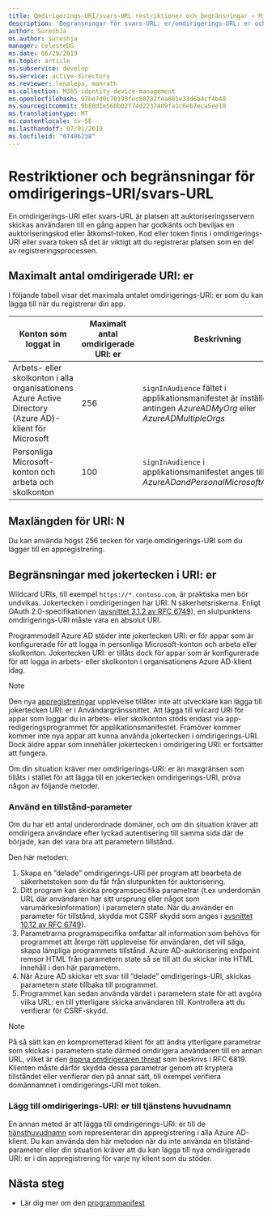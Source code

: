 ```yaml
---
title: Omdirigerings-URI/svars-URL restriktioner och begränsningar – Microsoft identity-plattformen
description: 'Begränsningar för svars-URL: er/omdirigerings-URL: er och begränsningar'
author: SureshJa
ms.author: sureshja
manager: CelesteDG
ms.date: 06/29/2019
ms.topic: article
ms.subservice: develop
ms.service: active-directory
ms.reviewer: lenalepa, manrath
ms.collection: M365-identity-device-management
ms.openlocfilehash: 07be7d0c70193fec88782fea681e33d6b4cf4b40
ms.sourcegitcommit: 9b80d1e560b02f74d2237489fa1c6eb7eca5ee10
ms.translationtype: MT
ms.contentlocale: sv-SE
ms.lasthandoff: 07/01/2019
ms.locfileid: "67486238"
---
```

# <a name="redirect-urireply-url-restrictions-and-limitations"></a>Restriktioner och begränsningar för omdirigerings-URI/svars-URL

En omdirigerings-URI eller svars-URL är platsen att auktoriseringsservern skickas användaren till en gång appen har godkänts och beviljas en auktoriseringskod eller åtkomst-token. Kod eller token finns i omdirigerings-URI eller svara token så det är viktigt att du registrerar platsen som en del av registreringsprocessen.

## <a name="maximum-number-of-redirect-uris"></a>Maximalt antal omdirigerade URI: er

I följande tabell visar det maximala antalet omdirigerings-URI: er som du kan lägga till när du registrerar din app. 

| Konton som loggat in | Maximalt antal omdirigerade URI: er | Beskrivning |
|--------------------------|---------------------------------|-------------|
| Arbets- eller skolkonton i alla organisationens Azure Active Directory (Azure AD)-klient för Microsoft | 256 | `signInAudience` fältet i applikationsmanifestet är inställd på antingen *AzureADMyOrg* eller *AzureADMultipleOrgs* |
| Personliga Microsoft-konton och arbeta och skolkonton | 100 | `signInAudience` i applikationsmanifestet anges till *AzureADandPersonalMicrosoftAccount* |

## <a name="maximum-uri-length"></a>Maxlängden för URI: N

Du kan använda högst 256 tecken för varje omdirigerings-URI som du lägger till en appregistrering.

## <a name="restrictions-using-a-wildcard-in-uris"></a>Begränsningar med jokertecken i URI: er

Wildcard URIs, till exempel `https://*.contoso.com`, är praktiska men bör undvikas. Jokertecken i omdirigeringen har URI: N säkerhetsriskerna. Enligt OAuth 2.0-specifikationen ([avsnittet 3.1.2 av RFC 6749](https://tools.ietf.org/html/rfc6749#section-3.1.2)), en slutpunktens omdirigerings-URI måste vara en absolut URI. 

Programmodell Azure AD stöder inte jokertecken URI: er för appar som är konfigurerade för att logga in personliga Microsoft-konton och arbeta eller skolkonton. Jokertecken URI: er tillåts dock för appar som är konfigurerade för att logga in arbets- eller skolkonton i organisationens Azure AD-klient idag. 
 
> [!NOTE]
> Den nya [appregistreringar](https://go.microsoft.com/fwlink/?linkid=2083908) upplevelse tillåter inte att utvecklare kan lägga till jokertecken URI: er i Användargränssnittet. Att lägga till wilcard URI för appar som loggar du in arbets- eller skolkonton stöds endast via app-redigeringsprogrammet för applikationsmanifestet. Framöver kommer kommer inte nya appar att kunna använda jokertecken i omdirigerings-URI. Dock äldre appar som innehåller jokertecken i omdirigering URI: er fortsätter att fungera.

Om din situation kräver mer omdirigerings-URI: er än maxgränsen som tillåts i stället för att lägga till en jokertecken omdirigerings-URI, pröva någon av följande metoder.

### <a name="use-a-state-parameter"></a>Använd en tillstånd-parameter

Om du har ett antal underordnade domäner, och om din situation kräver att omdirigera användare efter lyckad autentisering till samma sida där de började, kan det vara bra att parametern tillstånd. 

Den här metoden:

1. Skapa en ”delade” omdirigerings-URI per program att bearbeta de säkerhetstoken som du får från slutpunkten för auktorisering.
1. Ditt program kan skicka programspecifika parametrar (t.ex underdomän URL där användaren har sitt ursprung eller något som varumärkesinformation) i parametern state. När du använder en parameter för tillstånd, skydda mot CSRF skydd som anges i [avsnittet 10.12 av RFC 6749](https://tools.ietf.org/html/rfc6749#section-10.12)). 
1. Parametrarna programspecifika omfattar all information som behövs för programmet att återge rätt upplevelse för användaren, det vill säga, skapa lämpliga programmets tillstånd. Azure AD-auktorisering endpoint remsor HTML från parametern state så se till att du skickar inte HTML innehåll i den här parametern.
1. När Azure AD skickar ett svar till ”delade” omdirigerings-URI, skickas parametern state tillbaka till programmet.
1. Programmet kan sedan använda värdet i parametern state för att avgöra vilka URL: en till ytterligare skicka användaren till. Kontrollera att du verifierar för CSRF-skydd.

> [!NOTE]
> På så sätt kan en komprometterad klient för att ändra ytterligare parametrar som skickas i parametern state därmed omdirigera användaren till en annan URL, vilket är den [öppna omdirigeraren threat](https://tools.ietf.org/html/rfc6819#section-4.2.4) som beskrivs i RFC 6819. Klienten måste därför skydda dessa parametrar genom att kryptera tillståndet eller verifierar den på annat sätt, till exempel verifiera domännamnet i omdirigerings-URI mot token.

### <a name="add-redirect-uris-to-service-principals"></a>Lägg till omdirigerings-URI: er till tjänstens huvudnamn

En annan metod är att lägga till omdirigerings-URI: er till de [tjänsthuvudnamn](app-objects-and-service-principals.md#application-and-service-principal-relationship) som representerar din appregistrering i alla Azure AD-klient. Du kan använda den här metoden när du inte använda en tillstånd-parameter eller din situation kräver att du kan lägga till nya omdirigerade URI: er i din appregistrering för varje ny klient som du stöder. 

## <a name="next-steps"></a>Nästa steg

- Lär dig mer om den [programmanifest](reference-app-manifest.md)
